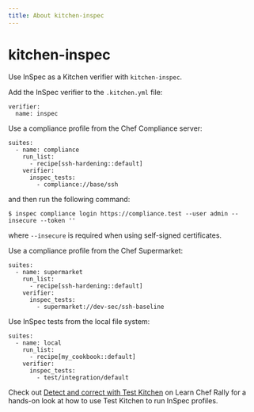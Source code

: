```yaml
---
title: About kitchen-inspec
---
```


# kitchen-inspec

Use InSpec as a Kitchen verifier with `kitchen-inspec`.

Add the InSpec verifier to the `.kitchen.yml` file:

    verifier:
      name: inspec

Use a compliance profile from the Chef Compliance server:

    suites:
      - name: compliance
        run_list:
          - recipe[ssh-hardening::default]
        verifier:
          inspec_tests:
            - compliance://base/ssh

and then run the following command:

    $ inspec compliance login https://compliance.test --user admin --insecure --token ''

where `--insecure` is required when using self-signed certificates.

Use a compliance profile from the Chef Supermarket:

    suites:
      - name: supermarket
        run_list:
          - recipe[ssh-hardening::default]
        verifier:
          inspec_tests:
            - supermarket://dev-sec/ssh-baseline

Use InSpec tests from the local file system:

    suites:
      - name: local
        run_list:
          - recipe[my_cookbook::default]
        verifier:
          inspec_tests:
            - test/integration/default

Check out [Detect and correct with Test Kitchen](https://learn.chef.io/modules/detect-correct-kitchen#/) on Learn Chef Rally for a hands-on look at how to use Test Kitchen to run InSpec profiles.

